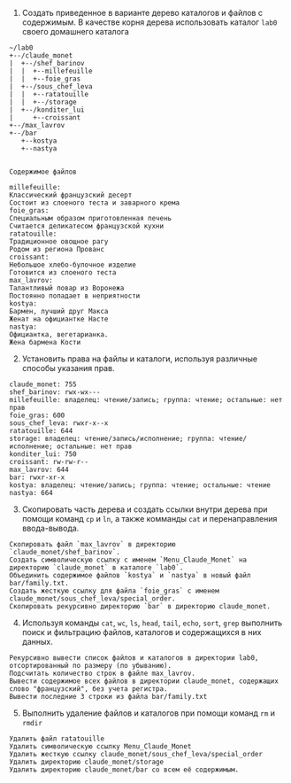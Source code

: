 

1. Создать приведенное в варианте дерево каталогов и файлов с содержимым. В качестве корня дерева использовать каталог `lab0` своего домашнего каталога

```
~/lab0 
+--/claude_monet
|  +--/shef_barinov
|  |  +--millefeuille
|  |  +--foie_gras
|  +--/sous_chef_leva
|  |  +--ratatouille
|  |  +--/storage
|  +--/konditer_lui 
|     +--croissant 
+--/max_lavrov 
+--/bar
   +--kostya
   +--nastya


Содержимое файлов

millefeuille:
Классический французский десерт
Состоит из слоеного теста и заварного крема
foie_gras:
Специальным образом приготовленная печень
Считается деликатесом французской кухни
ratatouille:
Традиционное овощное рагу
Родом из региона Прованс
croissant:
Небольшое хлебо-булочное изделие
Готовится из слоеного теста
max_lavrov:
Талантливый повар из Воронежа
Постоянно попадает в неприятности
kostya:
Бармен, лучший друг Макса
Женат на официантке Насте
nastya:
Официантка, вегетарианка.
Жена бармена Кости

```


2. Установить права на файлы и каталоги, используя различные способы указания прав.

```
claude_monet: 755
shef_barinov: rwx-wx---
millefeuille: владелец: чтение/запись; группа: чтение; остальные: нет прав
foie_gras: 600
sous_chef_leva: rwxr-x--x
ratatouille: 644
storage: владелец: чтение/запись/исполнение; группа: чтение/исполнение; остальные: нет прав
konditer_lui: 750
croissant: rw-rw-r--
max_lavrov: 644
bar: rwxr-xr-x
kostya: владелец: чтение/запись; группа: чтение; остальные: чтение
nastya: 664
```


3. Скопировать часть дерева и создать ссылки внутри дерева при помощи команд `cp` и `ln`, а также комманды `cat` и перенаправления ввода-вывода.


``` 
Скопировать файл `max_lavrov` в директорию `claude_monet/shef_barinov`.
Создать символическую ссылку с именем `Menu_Claude_Monet` на директорию `claude_monet` в каталоге `lab0`.
Объединить содержимое файлов `kostya` и `nastya` в новый файл bar/family.txt.
Создать жесткую ссылку для файла `foie_gras` с именем claude_monet/sous_chef_leva/special_order.
Скопировать рекурсивно директорию `bar` в директорию claude_monet.
```


4. Используя команды `cat`, `wc`, `ls`, `head`, `tail`, `echo`, `sort`, `grep` выполнить поиск и фильтрацию файлов, каталогов и содержащихся в них данных.


```
Рекурсивно вывести список файлов и каталогов в директории lab0, отсортированный по размеру (по убыванию).
Подсчитать количество строк в файле max_lavrov.
Вывести содержимое всех файлов в директории claude_monet, содержащих слово "французский", без учета регистра.
Вывести последние 3 строки из файла bar/family.txt
```


5. Выполнить удаление файлов и каталогов при помощи команд `rm` и `rmdir`

```
Удалить файл ratatouille
Удалить символическую ссылку Menu_Claude_Monet
Удалить жесткую ссылку claude_monet/sous_chef_leva/special_order
Удалить директорию claude_monet/storage
Удалить директорию claude_monet/bar со всем её содержимым.
```
